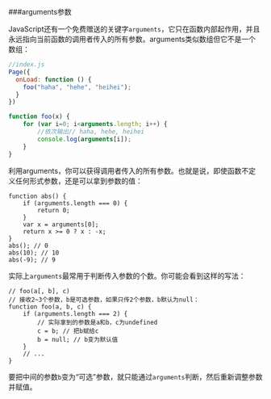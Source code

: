 ###arguments参数

JavaScript还有一个免费赠送的关键字`arguments`，它只在函数内部起作用，并且永远指向当前函数的调用者传入的所有参数。arguments类似数组但它不是一个数组：
```js
//index.js
Page({
  onLoad: function () {
    foo("haha", "hehe", "heihei");
  }
})

function foo(x) {
    for (var i=0; i<arguments.length; i++) {
        //依次输出// haha, hehe, heihei        
        console.log(arguments[i]);
    }
}
```

利用arguments，你可以获得调用者传入的所有参数。也就是说，即使函数不定义任何形式参数，还是可以拿到参数的值：
```
function abs() {
    if (arguments.length === 0) {
        return 0;
    }
    var x = arguments[0];
    return x >= 0 ? x : -x;
}
abs(); // 0
abs(10); // 10
abs(-9); // 9
```

实际上`arguments`最常用于判断传入参数的个数。你可能会看到这样的写法：
```
// foo(a[, b], c)
// 接收2~3个参数，b是可选参数，如果只传2个参数，b默认为null：
function foo(a, b, c) {
    if (arguments.length === 2) {
        // 实际拿到的参数是a和b，c为undefined
        c = b; // 把b赋给c
        b = null; // b变为默认值
    }
    // ...
}
```
要把中间的参数`b`变为“可选”参数，就只能通过`arguments`判断，然后重新调整参数并赋值。